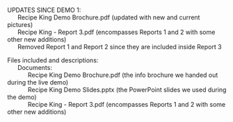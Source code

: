 UPDATES SINCE DEMO 1:   
		&nbsp;&nbsp;&nbsp;&nbsp;&nbsp;&nbsp;Recipe King Demo Brochure.pdf (updated with new and current pictures)  
		&nbsp;&nbsp;&nbsp;&nbsp;&nbsp;&nbsp;Recipe King - Report 3.pdf (encompasses Reports 1 and 2 with some other new additions)	  
		&nbsp;&nbsp;&nbsp;&nbsp;&nbsp;&nbsp;Removed Report 1 and Report 2 since they are included inside Report 3  

Files included and descriptions:  
	&nbsp;&nbsp;&nbsp;&nbsp;&nbsp;&nbsp;Documents:  
		&nbsp;&nbsp;&nbsp;&nbsp;&nbsp;&nbsp;&nbsp;&nbsp;&nbsp;&nbsp;&nbsp;&nbsp;Recipe King Demo Brochure.pdf (the info brochure we handed out during the live demo)  
		&nbsp;&nbsp;&nbsp;&nbsp;&nbsp;&nbsp;&nbsp;&nbsp;&nbsp;&nbsp;&nbsp;&nbsp;Recipe King Demo Slides.pptx (the PowerPoint slides we used during the demo)  
		&nbsp;&nbsp;&nbsp;&nbsp;&nbsp;&nbsp;&nbsp;&nbsp;&nbsp;&nbsp;&nbsp;&nbsp;Recipe King - Report 3.pdf (encompasses Reports 1 and 2 with some other new additions)

